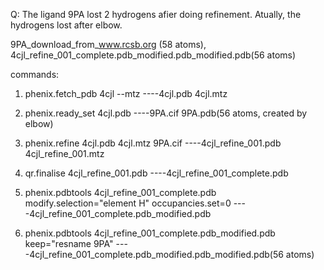 Q: The ligand 9PA lost 2 hydrogens afier doing refinement. Atually, the hydrogens lost after elbow.

9PA_download_from_www.rcsb.org (58 atoms), 4cjl_refine_001_complete.pdb_modified.pdb_modified.pdb(56 atoms)

commands:

1. phenix.fetch_pdb 4cjl --mtz    ----4cjl.pdb 4cjl.mtz

2. phenix.ready_set 4cjl.pdb    ----9PA.cif 9PA.pdb(56 atoms, created by elbow)

3. phenix.refine 4cjl.pdb 4cjl.mtz 9PA.cif    ----4cjl_refine_001.pdb 4cjl_refine_001.mtz

4. qr.finalise 4cjl_refine_001.pdb    ----4cjl_refine_001_complete.pdb

5. phenix.pdbtools 4cjl_refine_001_complete.pdb modify.selection="element H" occupancies.set=0    ----4cjl_refine_001_complete.pdb_modified.pdb

6. phenix.pdbtools 4cjl_refine_001_complete.pdb_modified.pdb keep="resname 9PA"    ----4cjl_refine_001_complete.pdb_modified.pdb_modified.pdb(56 atoms)
